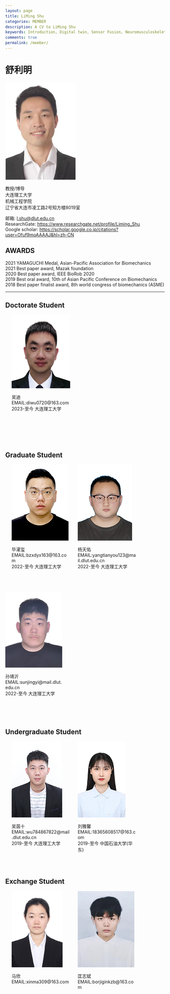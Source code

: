 ```yaml
---
layout: page
title: LiMing Shu
categories: MEMBER
description: A CV to LiMing Shu
keywords: Introduction, Digital twin, Sensor Fusion, Neuromusculoskeletal modelling, human movement, prosthesis
comments: true
permalink: /member/
---
```


# 舒利明

![](/images/posts/shuliming.png )

教授/博导  
大连理工大学  
机械工程学院  
辽宁省大连市凌工路2号知方楼8019室 


邮箱:  <l.shu@dlut.edu.cn>  
ResearchGate:  <https://www.researchgate.net/profile/Liming_Shu>  
Google scholar:  <https://scholar.google.co.jp/citations?user=Ofuf9moAAAAJ&hl=zh-CN>  


## AWARDS

2021		YAMAGUCHI Medal, Asian-Pacific Association for Biomechanics  
2021		Best paper award, Mazak foundation  
2020		Best paper award, IEEE BioRob 2020  
2019	            Best oral award, 10th of Asian Pacific Conference on Biomechanics  
2018	            Best paper finalist award, 8th world congress of biomechanics (ASME)  


---

<style>
    #div1{
        display: inline-block;
        width: 185px;
        height: 400px;
        vertical-align: top;
    }
    .wudi {
        margin-left: 20px;
    }
    
</style>

<html>
<h2>Doctorate Student</h2>
<div id="div1" class="wudi">
    <img src="/images/posts/吴迪.png" alt="吴迪">
    <p>
    吴迪
    <br/>EMAIL:diwu0720@163.com
    <br/>2023-至今 大连理工大学
    </p>
</div>
</html>

<!--第一部分 -->
<style>
    #div2,#div3,#div4{
        display: inline-block;
        width: 185px;
        height: 400px;
        vertical-align: top;
    }    
    .bizhuoxi {
        margin-left: 20px;
    }
    .yantianyou {
        margin-left: 20px;
    }
    .sunjingyi{
        margin-left: 20px;
    }
</style>


<html>
<body>
<h2>Graduate Student</h2>
<div id="div2" class="bizhuoxi">
    <img src="/images/posts/毕濯玺.png" alt="毕濯玺">
    <p>
    毕濯玺
    <br/>EMAIL:bzxdyx163@163.com
    <br/>2022-至今 大连理工大学
    </p>
</div>

<div id="div3" class="yantianyou">
    <img src="/images/posts/杨天佑.png">
    <p>
    杨天佑
    <br/>EMAIL:yangtianyou123@mail.dlut.edu.cn
    <br/>2022-至今 大连理工大学
    </p>
</div>

<div id="div4" class="sunjinyi">
    <img src="/images/posts/孙靖沂.png">
    <p>
    孙靖沂
    <br/>EMAIL:sunjingyi@mail.dlut.edu.cn
    <br/>2022-至今 大连理工大学
    </p>
</div>
</body>

</html>

<!-- 第二部分 -->



<style>
    #div5,#div6{
        display: inline-block;
        width: 185px;
        height: 400px;
        vertical-align: top;
    }
    .liuyaxin {
        margin-left: 20px;
    }
    .wuyinshi {
        margin-top: none;
        margin-left: 20px;
    }
</style>
<h2>Undergraduate Student</h2>
<html>
<div id="div5" class="wuyinshi">
    <img src="/images/posts/吴茵十.png">
    <p>
    吴茵十
    <br/>EMAIL:wu784867822@mail.dlut.edu.cn
    <br/>2019-至今 大连理工大学
    </p>    
</div>
<div id="div6" class="liuyaxin">
    <img src="/images/posts/刘雅馨.png">
    <p>
    刘雅馨
    <br/>EMAIL:18365608517@163.com
    <br/>2019-至今 中国石油大学(华东)
    </p>    
</div>


<style>
    #div7,#div8{
        display: inline-block;
        width: 185px;
        height: 400px;
        vertical-align: top;
    }
    .maxin {
        margin-left: 20px;
    }
    .kuangzhibin {
        margin-top: none;
        margin-left: 20px;
    }
</style>
<h2>Exchange Student</h2>
<html>
<div id="div7" class="maxin">
    <img src="/images/posts/马欣.png">
    <p>
    马欣
    <br/>EMAIL:xinma309@163.com
    </p>    
</div>
<div id="div8" class="kuangzhibin">
    <img src="/images/posts/匡志斌.png">
    <p>
    匡志斌
    <br/>EMAIL:borjiginkzb@163.com
    </p>    
</div>

</html>



